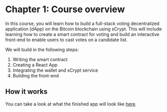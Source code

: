 # Chapter 1: Course overview

In this course, you will learn how to build a full-stack voting decentralized application (dApp) on the Bitcoin blockchain using sCrypt. This will include learning how to create a smart contract for voting and build an interactive front-end to enable users to cast votes on a candidate list.

We will build in the following steps:

1. Writing the smart contract
2. Creating a React App
3. Integrating the wallet and sCrypt service
4. Building the front-end

## How it works

You can take a look at what the finished app will look like [here](https://classic.scrypt.io/voting/).
